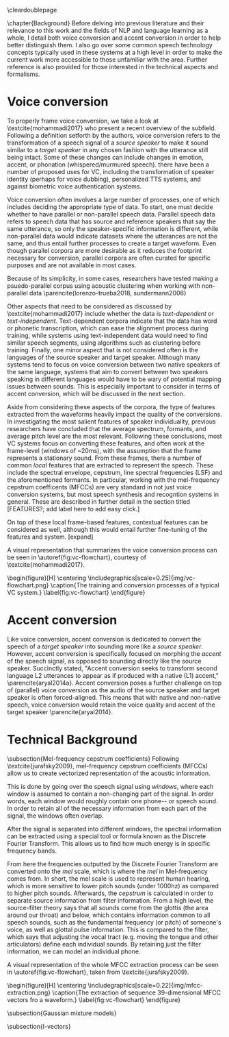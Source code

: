 \cleardoublepage

\chapter{Background}
Before delving into previous literature and their relevance to this work and the fields of NLP and language learning as a whole, I detail both voice conversion and accent conversion in order to help better distinguish them. I also go over some common speech technology concepts typically used in these systems at a high level in order to make the current work more accessible to those unfamiliar with the area. Further reference is also provided for those interested in the technical aspects and formalisms. 


# Voice conversion
To properly frame voice conversion, we take a look at \textcite{mohammadi2017} who present a recent overview of the subfield. Following a definition setforth by the authors, voice conversion refers to the transformation of a speech signal of a *source speaker* to make it sound similar to a *target speaker* in any chosen fashion with the utterance still being intact. Some of these changes can include changes in emotion, accent, or phonation (whispered/murmured speech). there have been a number of proposed uses for VC, including the transformation of speaker identity (perhaps for voice dubbing), personalized TTS systems, and against biometric voice authentication systems. 

Voice conversion often involves a large number of processes, one of which includes deciding the appropriate type of data. To start, one must decide whether to have parallel or non-parallel speech data. Parallel speech data refers to speech data that has source and reference speakers that say the same utterance, so only the speaker-specific information is different, while non-parallel data would indicate datasets where the utterances are not the same, and thus entail further processes to create a target waveform. Even though parallel corpora are more desirable as it reduces the footprint necessary for conversion, parallel corpora are often curated for specific purposes and are not available in most cases. 

Because of its simplicity, in some cases, researchers have tested making a psuedo-parallel corpus using acoustic clustering when working with non-parallel data \parencite{lorenzo-trueba2018, sundermann2006}

Other aspects that need to be considered as discussed by \textcite{mohammadi2017} include whether the data is *text-dependent* or *text-independent*. Text-dependent corpora indicate that the data has word or phonetic transcription, which can ease the alignment process during training, while systems using text-independent data would need to find similar speech segments, using algorithms such as clustering before training. Finally, one minor aspect that is not considered often is the languages of the source speaker and target speaker. Although many systems tend to focus on voice conversion between two native speakers of the same language, systems that aim to convert between two speakers speaking in different languages would have to be wary of potential mapping issues between sounds. This is especially important to consider in terms of accent conversion, which will be discussed in the next section.

Aside from considering these aspects of the corpora, the type of features extracted from the waveforms heavily impact the quality of the conversions. In investigating the most salient features of speaker individuality, previous researchers have concluded that the average spectrum, formants, and average pitch level are the most relevant. Following these conclusions, most VC systems focus on converting these features, and often work at the frame-level (windows of ~20ms), with the assumption that the frame represents a stationary sound. From these frames, there a number of common *local* features that are extracted to represent the speech. These include the spectral envelope, cepstrum, line spectral frequencies (LSF) and the aforementioned formants. In particular, working with the mel-frequency cepstrum coefficents (MFCCs) are very standard in not just voice conversion systems, but most speech synthesis and recogntion systems in general. These are described in further detail in the section titled [FEATURES?; add label here to add easy click.]



On top of these local frame-based features, contextual features can be considered as well, although this would entail further fine-tuning of the features and system. [expand] 

A visual representation that summarizes the voice conversion process can be seen in \autoref{fig:vc-flowchart}, courtesy of \textcite{mohammadi2017}.

\begin{figure}[H]
\centering
\includegraphics[scale=0.25]{img/vc-flowchart.png}
\caption{The training and conversion processes of a typical VC system.}
\label{fig:vc-flowchart}
\end{figure} 


# Accent conversion
Like voice conversion, accent conversion is dedicated to convert the speech of a *target speaker* into sounding more like a *source speaker*. However, accent conversion is specifically focused on morphing the *accent* of the speech signal, as opposed to sounding directly like the source speaker. Succinctly stated, "Accent conversion seeks to transform second language L2 utterances to appear as if produced with a native (L1) accent," \parencite{aryal2014a}. Accent conversion poses a further challenge on top of (parallel) voice conversion as the audio of the source speaker and target speaker is often forced-aligned. This means that with native and non-native speech, voice conversion would retain the voice quality and accent of the target speaker \parencite{aryal2014}. 


# Technical Background

\subsection{Mel-frequency cepstrum coefficients}
Following \textcite{jurafsky2009}, mel-frequency cepstrum coefficients (MFCCs) allow us to create vectorized representation of the acoustic information. 

This is done by going over the speech signal using _windows_, where each window is assumed to contain a non-changing part of the signal. In order words, each window would roughly contain one phone-- or speech sound. In order to retain all of the necessary information from each part of the signal, the windows often overlap. 

After the signal is separated into different windows, the spectral information can be extracted using a special tool or formula known as the Discrete Fourier Transform. This allows us to find how much energy is in specific frequency bands.

From here the frequencies outputted by the Discrete Fourier Transform are converted onto the _mel_ scale, which is where the _mel_ in Mel-frequency comes from. In short, the mel scale is used to represent human hearing, which is more sensitive to lower pitch sounds (under 1000hz) as compared to higher pitch sounds. 
Afterwards, the _cepstrum_ is calculated in order to separate source information from filter information. From a high level, the source-filter theory says that all sounds come from the glottis (the area around our throat) and below, which contains information common to all speech sounds, such as the fundamental frequency (or pitch) of someone's voice, as well as glottal pulse information. This is compared to the filter, which says that adjusting the vocal tract (e.g. moving the tongue and other articulators) define each individual sounds. By retaining just the filter information, we can model an individual phone. 


A visual representation of the whole MFCC extraction process can be seen in \autoref{fig:vc-flowchart}, taken from \textcite{jurafsky2009}.

\begin{figure}[H]
\centering
\includegraphics[scale=0.22]{img/mfcc-extraction.png}
\caption{The extraction of sequence 39-dimensional MFCC vectors fro a waveform.}
\label{fig:vc-flowchart}
\end{figure} 




\subsection{Gaussian mixture models}


\subsection{I-vectors}

